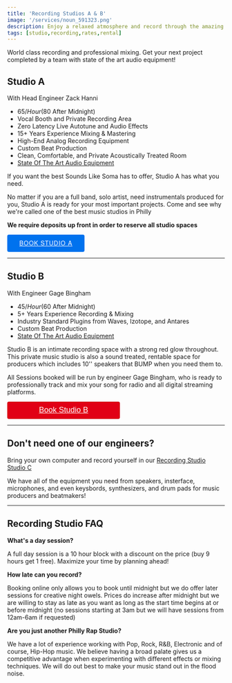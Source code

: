 ```yaml
---
title: 'Recording Studios A & B'
image: '/services/noun_591323.png'
description: Enjoy a relaxed atmosphere and record through the amazing analog equipment at Sounds Like Soma Philadelphia recording studio
tags: [studio,recording,rates,rental]
---
```

World class recording and professional mixing. Get your next project completed by a team with state of the art audio equipment!

## Studio A
With Head Engineer Zack Hanni

- $65 / Hour ($80 After Midnight)
- Vocal Booth and Private Recording Area
- Zero Latency Live Autotune and Audio Effects
- 15+ Years Experience Mixing & Mastering
- High-End Analog Recording Equipment
- Custom Beat Production
- Clean, Comfortable, and Private Acoustically Treated Room
- <a href="/services/06-gearlist/" target="Gear List">State Of The Art Audio Equipment</a>

If you want the best Sounds Like Soma has to offer, Studio A has what you need.

No matter if you are a full band, solo artist, need instrumentals produced for you, Studio A is ready for your most important projects. Come and see why we're called one of the best music studios in Philly

**We require deposits up front in order to reserve all studio spaces**

<!-- Start Square Appointments Embed code -->
<a style=" 
background-color: #0072ee; 
color: white; 
height: 40px; 
text-transform: uppercase; 
font-family: 'Square Market', 'helvetica neue', helvetica, arial, sans-serif; 
letter-spacing: 1px; 
line-height: 38px; 
padding: 0 28px; 
border-radius: 4px; 
font-weight: 500; 
font-size: 14px; cursor: pointer; 
display: inline-block; 
" href="https://squareup.com/appointments/buyer/widget/zkvz7h6ta6pudt/8GNV6PJ8WK7YH">Book Studio A</a><!-- End Square Appointments Embed code -->

- - -

## Studio B
With Engineer Gage Bingham

- $45 / Hour ($60 After Midnight)
- 5+ Years Experience Recording & Mixing
- Industry Standard Plugins from Waves, Izotope, and Antares
- Custom Beat Production
- <a href="/services/06-gearlist/" target="Gear List">State Of The Art Audio Equipment</a>
 
Studio B is an intimate recording space with a strong red glow throughout. This private music studio is also a sound treated, rentable space for producers which includes 10'' speakers that BUMP when you need them to.

All Sessions booked will be run by engineer Gage Bingham, who is ready to professionally track and mix your song for radio and all digital streaming platforms.

<div style="overflow: auto;">
  <a target="_blank" href="https://square.site/book/VC0MQHN4GS4ND/sls-studio-b-philadelphia-pa" style="
    display: inline-block;
    font-family: Helvetica, Arial, sans-serif;
    font-size: 18px;
    line-height: 38px;
    height: 40px;
    padding-left: 48px;
    padding-right: 48px;
    color: #ffffff;
    min-width: 165px;
    background-color: #E10015;
    border-radius: 4px;
    text-align: center;
    box-shadow: 0 0 0 1px rgba(0,0,0,.1) inset;
  ">Book Studio B</a>
</div>

- - -

## Don't need one of our engineers?
Bring your own computer and record yourself in our <a href="/services/01.5-rent-studio-space/" target="More info on Mastering">Recording Studio Studio C</a>

We have all of the equipment you need from speakers, insterface, microphones, and even keysbords, synthesizers, and drum pads for music producers and beatmakers!

- - -

## Recording Studio FAQ

**What's a day session?**

A full day session is a 10 hour block with a discount on the price (buy 9 hours get 1 free). Maximize your time by planning ahead!

**How late can you record?**

Booking online only allows you to book until midnight but we do offer later sessions for creative night owels. Prices do increase after midnight but we are willing to stay as late as you want as long as the start time begins at or before midnight (no sessions starting at 3am but we will have sessions from 12am-6am if requested)

**Are you just another Philly Rap Studio?**

We have a lot of experience working with Pop, Rock, R&B, Electronic and of course, Hip-Hop music. We believe having a broad palate gives us a competitive advantage when experimenting with different effects or mixing techniques. We will do out best to make your music stand out in the flood noise.




